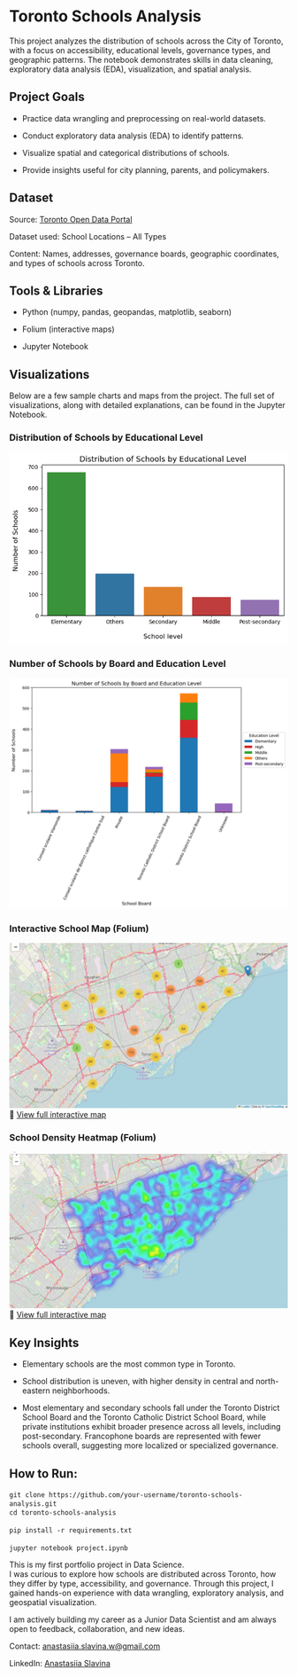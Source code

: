 # Toronto Schools Analysis

This project analyzes the distribution of schools across the City of Toronto, with a focus on accessibility, educational levels, governance types, and geographic patterns.
The notebook demonstrates skills in data cleaning, exploratory data analysis (EDA), visualization, and spatial analysis.

## Project Goals

- Practice data wrangling and preprocessing on real-world datasets.

- Conduct exploratory data analysis (EDA) to identify patterns.

- Visualize spatial and categorical distributions of schools.

- Provide insights useful for city planning, parents, and policymakers.


## Dataset
Source: [Toronto Open Data Portal](https://open.toronto.ca/dataset/school-locations-all-types/)

Dataset used: School Locations – All Types

Content: Names, addresses, governance boards, geographic coordinates, and types of schools across Toronto.


## Tools & Libraries

- Python (numpy, pandas, geopandas, matplotlib, seaborn)

- Folium (interactive maps)

- Jupyter Notebook


## Visualizations

Below are a few sample charts and maps from the project. The full set of visualizations, along with detailed explanations, can be found in the Jupyter Notebook.

### Distribution of Schools by Educational Level
![School Level Bar Chart](visuals/school_level_bar.png)

### Number of Schools by Board and Education Level
![Stacked Bar Chart of Education Level by School Board](visuals/level_and_board_bar.png)

### Interactive School Map (Folium)
![Map Preview](visuals/folium_map_preview.png)  
🔗 [View full interactive map](https://anaslavina.github.io/toronto-schools-analysis/toronto_schools_interactive_map.html)

### School Density Heatmap (Folium)
![Map Preview](visuals/folium_heatmap_preview.png)  
🔗 [View full interactive map](https://anaslavina.github.io/toronto-schools-analysis/toronto_schools_heatmap.html)


## Key Insights

- Elementary schools are the most common type in Toronto.

- School distribution is uneven, with higher density in central and north-eastern neighborhoods.

- Most elementary and secondary schools fall under the Toronto District School Board and the Toronto Catholic District School Board, while private institutions exhibit broader presence across all levels, including post-secondary. Francophone boards are represented with fewer schools overall, suggesting more localized or specialized governance.


## How to Run:

```
git clone https://github.com/your-username/toronto-schools-analysis.git
cd toronto-schools-analysis

pip install -r requirements.txt

jupyter notebook project.ipynb
```

This is my first portfolio project in Data Science.  
I was curious to explore how schools are distributed across Toronto, how they differ by type, accessibility, and governance. Through this project, I gained hands-on experience with data wrangling, exploratory analysis, and geospatial visualization.

I am actively building my career as a Junior Data Scientist and am always open to feedback, collaboration, and new ideas.



Contact: anastasiia.slavina.w@gmail.com

LinkedIn: [Anastasiia Slavina](https://www.linkedin.com/in/anastasiia-slavina/)
